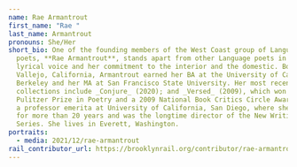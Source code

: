 ```yaml
---
name: Rae Armantrout
first_name: "Rae "
last_name: Armantrout
pronouns: She/Her
short_bio: One of the founding members of the West Coast group of Language
  poets, **Rae Armantrout**, stands apart from other Language poets in her
  lyrical voice and her commitment to the interior and the domestic. Born in
  Vallejo, California, Armantrout earned her BA at the University of California,
  Berkeley and her MA at San Francisco State University. Her most recent
  collections include _Conjure_ (2020); and _Versed_ (2009), which won the 2010
  Pulitzer Prize in Poetry and a 2009 National Book Critics Circle Award. She is
  a professor emerita at University of California, San Diego, where she taught
  for more than 20 years and was the longtime director of the New Writing
  Series. She lives in Everett, Washington.
portraits:
  - media: 2021/12/rae-armantrout
rail_contributor_url: https://brooklynrail.org/contributor/rae-armantrout
---
```

